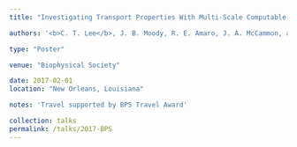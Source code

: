 ```yaml
---
title: "Investigating Transport Properties With Multi-Scale Computable Mesh Models from Heterogeneous Structural Datasets"

authors: '<b>C. T. Lee</b>, J. B. Moody, R. E. Amaro, J. A. McCammon, and M. J. Holst.'

type: "Poster"

venue: "Biophysical Society"

date: 2017-02-01
location: "New Orleans, Louisiana"

notes: 'Travel supported by BPS Travel Award'

collection: talks
permalink: /talks/2017-BPS
---
```


